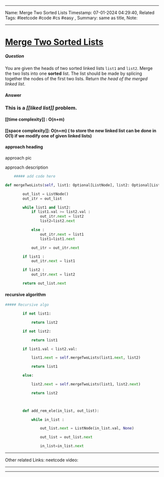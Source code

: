 ____
Name: Merge Two Sorted Lists
Timestamp: 07-01-2024 04:29:40,
Related Tags:  #leetcode #code #cs #easy ,
Summary: same as title,
Note:
____
# [Merge Two Sorted Lists](https://leetcode.com/problems/merge-two-sorted-lists/)

##### Question 
You are given the heads of two sorted linked lists `list1` and `list2`.
Merge the two lists into one **sorted** list. The list should be made by splicing together the nodes of the first two lists.
Return _the head of the merged linked list_.


#### Answer 

### This is a *[[liked list]]* problem.

#### [[time complexity]] : O(n+m)
#### [[space complexity]]: O(n+m) ( to store the new linked list can be done in O(1) if we modify one of given linked lists)


#### approach heading

approach pic 

approach description 



```python
	##### add code here

def mergeTwoLists(self, list1: Optional[ListNode], list2: Optional[ListNode]) -> Optional[ListNode]:

        out_list = ListNode()
        out_itr = out_list

        while list1 and list2:
            if list1.val >= list2.val :
                out_itr.next = list2
                list2=list2.next

            else :
                out_itr.next = list1
                list1=list1.next

            out_itr = out_itr.next

        if list1 :
            out_itr.next = list1

        if list2 :
            out_itr.next = list2

        return out_list.next
```

#### recursive algorithm

```python
##### Recursive algo

        if not list1:

            return list2

        if not list2:

            return list1

        if list1.val < list2.val:

            list1.next = self.mergeTwoLists(list1.next, list2)

            return list1

        else:

            list2.next = self.mergeTwoLists(list1, list2.next)

            return list2

  

        def add_rem_ele(in_list, out_list):

            while in_list :

                out_list.next = ListNode(in_list.val, None)

                out_list = out_list.next

                in_list=in_list.next
```

___
Other related Links:
	neetcode video:
____
____
